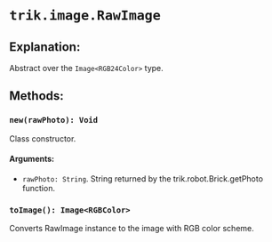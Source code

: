 `trik.image.RawImage`
================

Explanation:
------------
Abstract over the `Image<RGB24Color>` type. 

Methods:
--------

### `new(rawPhoto): Void`
Class constructor.
#### Arguments:
- `rawPhoto: String`. String returned by the trik.robot.Brick.getPhoto function.

### `toImage(): Image<RGBColor>`
Converts RawImage instance to the image with RGB color scheme.